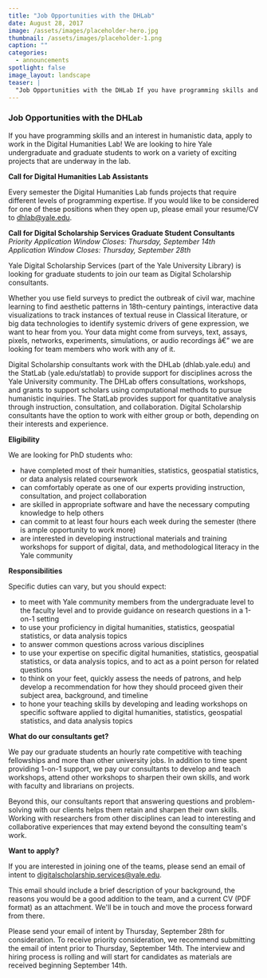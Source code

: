 ```yaml
---
title: "Job Opportunities with the DHLab"
date: August 28, 2017
image: /assets/images/placeholder-hero.jpg
thumbnail: /assets/images/placeholder-1.png
caption: ""
categories: 
  - announcements
spotlight: false 
image_layout: landscape
teaser: |
  "Job Opportunities with the DHLab If you have programming skills and an interest in humanistic data, apply to work in the Digital Humanities Lab! We are looking to hire Yale undergraduate and graduate..."
---
```


<h3>Job Opportunities with the DHLab</h3>
   
If you have programming skills and an interest in humanistic data, apply to work in the Digital Humanities Lab! We are looking to hire Yale undergraduate and graduate students to work on a variety of exciting projects that are underway in the lab.

<strong>Call for Digital Humanities Lab Assistants</strong>
   
Every semester the Digital Humanities Lab funds projects that require different levels of programming expertise. If you would like to be considered for one of these positions when they open up, please email your resume/CV to <a href="mailto:dhlab@yale.edu">dhlab@yale.edu</a>.
    
<strong>Call for Digital Scholarship Services Graduate Student Consultants</strong>  
<em>Priority Application Window Closes: Thursday, September 14th</em>  
<em>Application Window Closes: Thursday, September 28th</em>  
   
Yale Digital Scholarship Services (part of the Yale University Library) is looking for graduate students to join our team as Digital Scholarship consultants.
    
Whether you use field surveys to predict the outbreak of civil war, machine learning to find aesthetic patterns in 18th-century paintings, interactive data visualizations to track instances of textual reuse in Classical literature, or big data technologies to identify systemic drivers of gene expression, we want to hear from you. Your data might come from surveys, text, assays, pixels, networks, experiments, simulations, or audio recordings â€” we are looking for team members who work with any of it.
    
Digital Scholarship consultants work with the DHLab (dhlab.yale.edu) and the StatLab (yale.edu/statlab) to provide support for disciplines across the Yale University community. The DHLab offers consultations, workshops, and grants to support scholars using computational methods to pursue humanistic inquiries. The StatLab provides support for quantitative analysis through instruction, consultation, and collaboration. Digital Scholarship consultants have the option to work with either group or both, depending on their interests and experience.
    
<strong>Eligibility</strong>
    
We are looking for PhD students who:
   
<ul>
  <li>have completed most of their humanities, statistics, geospatial statistics, or data analysis related coursework</li>
  <li>can comfortably operate as one of our experts providing instruction, consultation, and project collaboration</li>
  <li>are skilled in appropriate software and have the necessary computing knowledge to help others</li>
  <li>can commit to at least four hours each week during the semester (there is ample opportunity to work more)</li>
  <li>are interested in developing instructional materials and training workshops for support of digital, data, and methodological literacy in the Yale community</li>
</ul>
   
<strong>Responsibilities</strong>
    
Specific duties can vary, but you should expect:
   
<ul>
  <li>to meet with Yale community members from the undergraduate level to the faculty level and to provide guidance on research questions in a 1-on-1 setting</li>
  <li>to use your proficiency in digital humanities, statistics, geospatial statistics, or data analysis topics</li>
  <li>to answer common questions across various disciplines</li>
  <li>to use your expertise on specific digital humanities, statistics, geospatial statistics, or data analysis topics, and to act as a point person for related questions</li>
  <li>to think on your feet, quickly assess the needs of patrons, and help develop a recommendation for how they should proceed given their subject area, background, and timeline</li>
  <li>to hone your teaching skills by developing and leading workshops on specific software applied to digital humanities, statistics, geospatial statistics, and data analysis topics</li>
</ul>
   
<strong>What do our consultants get?</strong>
    
We pay our graduate students an hourly rate competitive with teaching fellowships and more than other university jobs. In addition to time spent providing 1-on-1 support, we pay our consultants to develop and teach workshops, attend other workshops to sharpen their own skills, and work with faculty and librarians on projects.
    
Beyond this, our consultants report that answering questions and problem-solving with our clients helps them retain and sharpen their own skills. Working with researchers from other disciplines can lead to interesting and collaborative experiences that may extend beyond the consulting team's work.
    
<strong>Want to apply?</strong>
    
If you are interested in joining one of the teams, please send an email of intent to <a href="mailto:digitalscholarship.services@yale.edu">digitalscholarship.services@yale.edu</a>.
    
This email should include a brief description of your background, the reasons you would be a good addition to the team, and a current CV (PDF format) as an attachment. We'll be in touch and move the process forward from there.

Please send your email of intent by Thursday, September 28th for consideration. To receive priority consideration, we recommend submitting the email of intent prior to Thursday, September 14th. The interview and hiring process is rolling and will start for candidates as materials are received beginning September 14th.
    